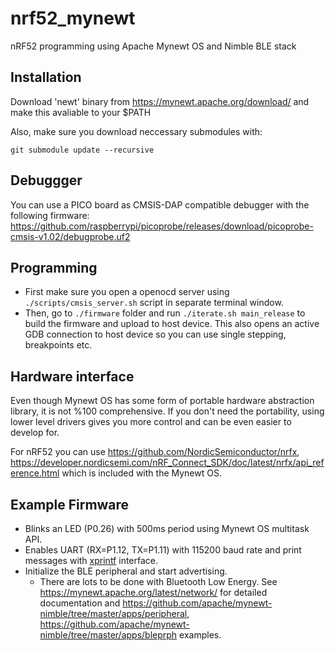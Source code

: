 # nrf52_mynewt

nRF52 programming using Apache Mynewt OS and Nimble BLE stack

## Installation

Download 'newt' binary from https://mynewt.apache.org/download/ and make this avaliable to your $PATH

Also, make sure you download neccessary submodules with:

	git submodule update --recursive

## Debuggger

You can use a PICO board as CMSIS-DAP compatible debugger with the following firmware: https://github.com/raspberrypi/picoprobe/releases/download/picoprobe-cmsis-v1.02/debugprobe.uf2

## Programming

* First make sure you open a openocd server using `./scripts/cmsis_server.sh` script in separate terminal window.
* Then, go to `./firmware` folder and run `./iterate.sh main_release` to build the firmware and upload to host device. This also opens an active GDB connection to host device so you can use single stepping, breakpoints etc.

## Hardware interface

Even though Mynewt OS has some form of portable hardware abstraction library, it is not %100 comprehensive. If you don't need the portability, using lower level drivers gives you more control and can be even easier to develop for.

For nRF52 you can use https://github.com/NordicSemiconductor/nrfx, https://developer.nordicsemi.com/nRF_Connect_SDK/doc/latest/nrfx/api_reference.html which is included with the Mynewt OS.

## Example Firmware

* Blinks an LED (P0.26) with 500ms period using Mynewt OS multitask API.
* Enables UART (RX=P1.12, TX=P1.11) with 115200 baud rate and print messages with [xprintf] interface.
* Initialize the BLE peripheral and start advertising.
	- There are lots to be done with Bluetooth Low Energy. See https://mynewt.apache.org/latest/network/ for detailed documentation and https://github.com/apache/mynewt-nimble/tree/master/apps/peripheral, https://github.com/apache/mynewt-nimble/tree/master/apps/bleprph examples.

[xprintf]: http://elm-chan.org/fsw/strf/xprintf.html
